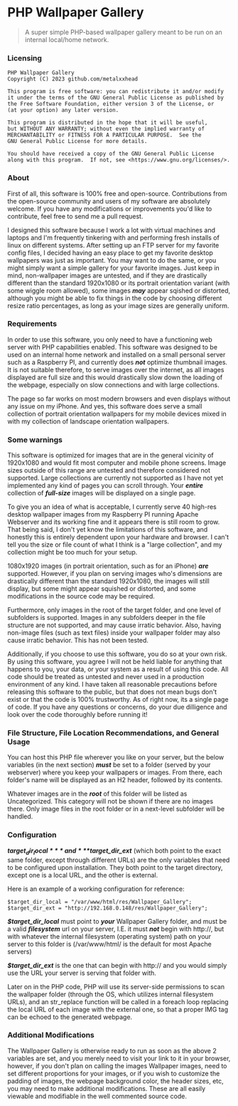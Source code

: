 PHP Wallpaper Gallery
=====================

> A super simple PHP-based wallpaper gallery meant to be run on an internal local/home network.


### Licensing

    PHP Wallpaper Gallery
    Copyright (C) 2023 github.com/metalxxhead

    This program is free software: you can redistribute it and/or modify
    it under the terms of the GNU General Public License as published by
    the Free Software Foundation, either version 3 of the License, or
    (at your option) any later version.

    This program is distributed in the hope that it will be useful,
    but WITHOUT ANY WARRANTY; without even the implied warranty of
    MERCHANTABILITY or FITNESS FOR A PARTICULAR PURPOSE.  See the
    GNU General Public License for more details.

    You should have received a copy of the GNU General Public License
    along with this program.  If not, see <https://www.gnu.org/licenses/>.

### About

First of all, this software is 100% free and open-source.  Contributions from the open-source community and users of my software are absolutely welcome.  If you have any modifications or improvements you'd like to contribute, feel free to send me a pull request.

I designed this software because I work a lot with virtual machines and laptops and I'm frequently tinkering with and performing fresh installs of linux on different systems.  After setting up an FTP server for my favorite config files, I decided having an easy place to get my favorite desktop wallpapers was just as important.  You may want to do the same, or you might simply want a simple gallery for your favorite images.  Just keep in mind, non-wallpaper images are untested, and if they are drastically different than the standard 1920x1080 or its portrait orientation variant (with some wiggle room allowed), some images ***may*** appear sqished or distorted, although you might be able to fix things in the code by choosing different resize ratio percentages, as long as your image sizes are generally uniform.

### Requirements

In order to use this software, you only need to have a functioning web server with PHP capabilities enabled.  This software was designed to be used on an internal home network and installed on a small personal server such as a Raspberry PI, and currently does ***not*** optimize thumbnail images. It is not suitable therefore, to serve images over the internet, as all images displayed are full size and this would drastically slow down the loading of the webpage, especially on slow connections and with large collections.

The page so far works on most modern browsers and even displays without any issue on my iPhone.  And yes, this software does serve a small collection of portrait orientation wallpapers for my mobile devices mixed in with my collection of landscape orientation wallpapers.

### Some warnings

This software is optimized for images that are in the general vicinity of 1920x1080 and would fit most computer and mobile phone screens.  Image sizes outside of this range are untested and therefore considered not supported.  Large collections are currently not supported as I have not yet implemented any kind of pages you can scroll through.  Your ***entire*** collection of ***full-size*** images will be displayed on a single page.  

To give you an idea of what is acceptable, I currently serve 40 high-res desktop wallpaper images from my Raspberry PI running Apache Webserver and its working fine and it appears there is still room to grow.  That being said, I don't yet know the limitations of this software, and honestly this is entirely dependent upon your hardware and browser.  I can't tell you the size or file count of what I think is a "large collection", and my collection might be too much for your setup.

1080x1920 images (in portrait orientation, such as for an iPhone) ***are*** supported.  However, if you plan on serving images who's dimensions are drastically different than the standard 1920x1080, the images will still display, but some might appear squished or distorted, and some modifications in the source code may be required.

Furthermore, only images in the root of the target folder, and one level of subfolders is supported.  Images in any subfolders deeper in the file structure are not supported, and may cause irratic behavior.  Also, having non-image files (such as text files) inside your wallpaper folder may also cause irratic behavior.  This has not been tested.

Additionally, if you choose to use this software, you do so at your own risk.  By using this software, you agree I will not be held liable for anything that happens to you, your data, or your system as a result of using this code.  All code should be treated as untested and never used in a production environment of any kind.  I have taken all reasonable precautions before releasing this software to the public, but that does not mean bugs don't exist or that the code is 100% trustworthy.  As of right now, its a single page of code.  If you have any questions or concerns, do your due dilligence and look over the code thoroughly before running it!

### File Structure, File Location Recommendations, and General Usage

You can host this PHP file wherever you like on your server, but the below variables (in the next section) ***must*** be set to a folder (served by your webserver) where you keep your wallpapers or images.  From there, each folder's name will be displayed as an H2 header, followed by its contents.

Whatever images are in the ***root*** of this folder will be listed as Uncategorized.  This category will not be shown if there are no images there.  Only image files in the root folder or in a next-level subfolder will be handled.

### Configuration

***$target_dir_local*** and ***$target_dir_ext*** (which both point to the exact same folder, except through different URLs) are the only variables that need to be configured upon installation.  They both point to the target directory, except one is a local URL, and the other is external.

Here is an example of a working configuration for reference:

    $target_dir_local = "/var/www/html/res/Wallpaper_Gallery";
    $target_dir_ext = "http://192.168.0.148/res/Wallpaper_Gallery";

***$target_dir_local*** must point to ***your*** Wallpaper Gallery folder, and must be a valid ***filesystem*** url on your server, I.E. it must ***not*** begin with http://, but with whatever the internal filesystem (operating system) path on your server to this folder is (/var/www/html/ is the default for most Apache servers)

***$target_dir_ext*** is the one that can begin with http:// and you would simply use the URL your server is serving that folder with.

Later on in the PHP code, PHP will use its server-side permissions to scan the wallpaper folder (through the OS, which utilizes internal filesystem URLs), and an str_replace function will be called in a foreach loop replacing the local URL of each image with the external one, so that a proper IMG tag can be echoed to the generated webpage.

### Additional Modifications

The Wallpaper Gallery is otherwise ready to run as soon as the above 2 variables are set, and you merely need to visit your link to it in your browser, however, if you don't plan on calling the images Wallpaper images, need to set different proportions for your images, or if you wish to customize the padding of images, the webpage background color, the header sizes, etc, you may need to make additional modifications.  These are all easily viewable and modifiable in the well commented source code.

